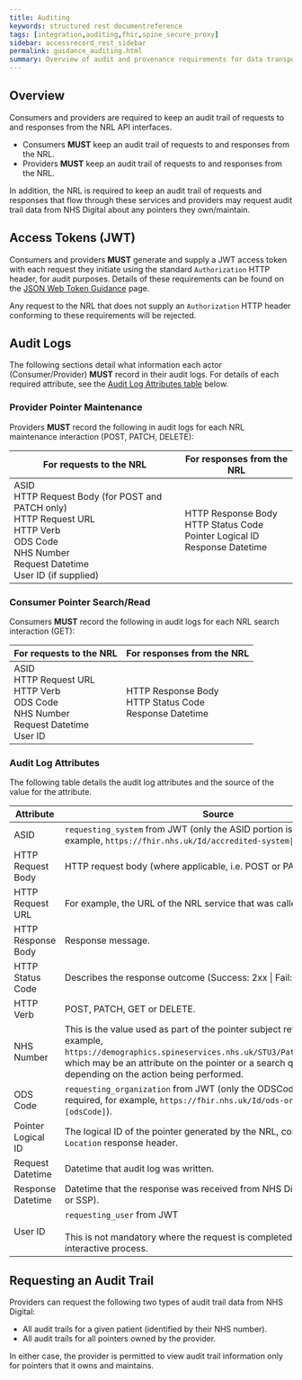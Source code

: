 ```yaml
---
title: Auditing
keywords: structured rest documentreference
tags: [integration,auditing,fhir,spine_secure_proxy]
sidebar: accessrecord_rest_sidebar
permalink: guidance_auditing.html
summary: Overview of audit and provenance requirements for data transported over NRL FHIR and SSP interfaces.
---
```


## Overview

Consumers and providers are required to keep an audit trail of requests to and responses from the NRL API interfaces.
- Consumers **MUST** keep an audit trail of requests to and responses from the NRL.
- Providers **MUST** keep an audit trail of requests to and responses from the NRL.

In addition, the NRL is required to keep an audit trail of requests and responses that flow through these services and providers may request audit trail data from NHS Digital about any pointers they own/maintain.

## Access Tokens (JWT)

Consumers and providers **MUST** generate and supply a JWT access token with each request they initiate using the standard `Authorization` HTTP header, for audit purposes. Details of these requirements can be found on the [JSON Web Token Guidance](guidance_jwt.html) page.

Any request to the NRL that does not supply an `Authorization` HTTP header conforming to these requirements will be rejected.

## Audit Logs

The following sections detail what information each actor (Consumer/Provider) **MUST** record in their audit logs. For details of each required attribute, see the [Audit Log Attributes table](#audit-log-attributes) below.

### Provider Pointer Maintenance

Providers **MUST** record the following in audit logs for each NRL maintenance interaction (POST, PATCH, DELETE):

|For requests to the NRL|For responses from the NRL|
|-----------------------|--------------------------|
|ASID<br />HTTP Request Body (for POST and PATCH only)<br />HTTP Request URL<br />HTTP Verb<br />ODS Code<br />NHS Number<br />Request Datetime<br />User ID (if supplied)|HTTP Response Body<br />HTTP Status Code<br />Pointer Logical ID<br />Response Datetime|

### Consumer Pointer Search/Read

Consumers **MUST** record the following in audit logs for each NRL search interaction (GET):

|For requests to the NRL|For responses from the NRL|
|-----------------------|--------------------------|
|ASID<br />HTTP Request URL<br />HTTP Verb<br />ODS Code<br />NHS Number<br />Request Datetime<br />User ID|HTTP Response Body<br />HTTP Status Code<br />Response Datetime|

### Audit Log Attributes

The following table details the audit log attributes and the source of the value for the attribute.

|Attribute|Source|
|---------|------|
| ASID | `requesting_system` from JWT (only the ASID portion is required, for example, `https://fhir.nhs.uk/Id/accredited-system\|[ASID]`). |
| HTTP Request Body | HTTP request body (where applicable, i.e. POST or PATCH). |
| HTTP Request URL | For example, the URL of the NRL service that was called |
| HTTP Response Body | Response message. |
| HTTP Status Code | Describes the response outcome (Success: 2xx \| Fail: 4xx or 5xx). |
| HTTP Verb | POST, PATCH, GET or DELETE. |
| NHS Number | This is the value used as part of the pointer subject reference (for example, `https://demographics.spineservices.nhs.uk/STU3/Patient/[nhsNumber]`) which may be an attribute on the pointer or a search query parameter depending on the action being performed. |
| ODS Code | `requesting_organization` from JWT (only the ODSCode portion is required, for example, `https://fhir.nhs.uk/Id/ods-organization-code\|[odsCode]`). |
| Pointer Logical ID | The logical ID of the pointer generated by the NRL, contained in the `Location` response header.|
| Request Datetime | Datetime that audit log was written. |
| Response Datetime | Datetime that the response was received from NHS Digital service (NRL or SSP). |
| User ID | `requesting_user` from JWT <br /><br />This is not mandatory where the request is completed as a non-interactive process. |

## Requesting an Audit Trail

Providers can request the following two types of audit trail data from NHS Digital:
* All audit trails for a given patient (identified by their NHS number).
* All audit trails for all pointers owned by the provider.

In either case, the provider is permitted to view audit trail information only for pointers that it owns and maintains.
